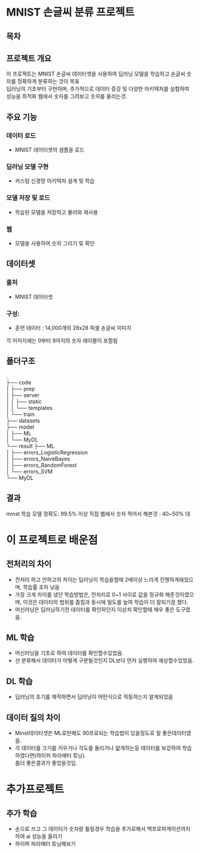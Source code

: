 # MNIST 손글씨 분류 프로젝트
## 목차 

## 프로젝트 개요

이 프로젝트는 MNIST 손글씨 데이터셋을 사용하여 딥러닝 모델을 학습하고 손글씨 숫자를 정확하게 분류하는 것이 목표  
딥러닝의 기초부터 구현하며, 추가적으로 데이터 증강 및 다양한 아키텍처를 실험하여 성능을 최적화
웹에서 숫자를 그려보고 숫자를 올리는것.

## 주요 기능

### 데이터 로드
- MNIST 데이터셋의 샘플을 로드  
### 딥러닝 모델 구현 
- 커스텀 신경망 아키텍처 설계 및 학습  
### 모델 저장 및 로드
- 학습된 모델을 저장하고 불러와 재사용  
### 웹
- 모델을 사용하여 숫자 그리기 및 확인  

## 데이터셋
### 출처
- MNIST 데이터셋  

### 구성:
- 훈련 데이터 : 14,000개의 28x28 픽셀 손글씨 이미지  

각 이미지에는 0부터 9까지의 숫자 레이블이 포함됨  
## 폴더구조
.  
├── code  
│   ├── prep  
│   ├── server  
│   │   ├── static  
│   │   └── templates  
│   └── train  
├── datasets  
├── model  
│   ├── ML  
│   └── MyDL  
└── result
    ├── ML  
    │   ├── errors_LogisticRegression  
    │   ├── errors_NaiveBayes  
    │   ├── errors_RandomForest  
    │   └── errors_SVM  
    └── MyDL  

## 결과
minst 학습 모델 정확도: 99.5% 이상
직접 웹에서 숫자 적어서 해본것 : 40~50% 대

# 이 프로젝트로 배운점
## 전처리의 차이
- 전처리 하고 안하고의 차이는 딥러닝이 학습을할때 2배이상 느리게 진행하게돼었으며, 학습률 조차 낮음
- 가장 크게 차이를 냈던 학습방법은, 전처리로 0~1 사이로 값을 정규화 해준것이였으며, 이것은 데이터의 범위를 좁힘과 동시에 밀도를 높여 학습이 더 잘되기끔 했다.  
- 머신러닝은 딥러닝하기전 데이터를 확인하던지 이상치 확인할때 매우 좋은 도구였음.  

## ML 학습
- 머신러닝을 기초로 하여 데이터를 확인할수있었음.  
- 선 분류해서 데이터가 어떻게 구분될것인지 DL보다 먼저 실행하여 예상할수있었음.  

## DL 학습
- 딥러닝의 초기를 제작하면서 딥러닝이 어떤식으로 작동하는지 알게되었음

## 데이터 질의 차이
- Minst데이터셋은 ML로만해도 90프로되는 학습법이 있을정도로 질 좋은데이터였음.
- 각 데이터를 크기를 키우거나 각도를 돌리거나 얇게하는등 데이터를 보강하여 학습하였다면(하이퍼 파라매터 튜닝).   
좀더 좋은결과가 좋았을것임.   

## 
# 추가프로젝트
## 추가 학습
- 손으로 쓰고 그 데이터가 숫자랑 틀릴경우 학습을 추가로해서 백프로파게이션까지하여 ai 성능을 올리기
- 하이퍼 파라매터 튜닝해보기
